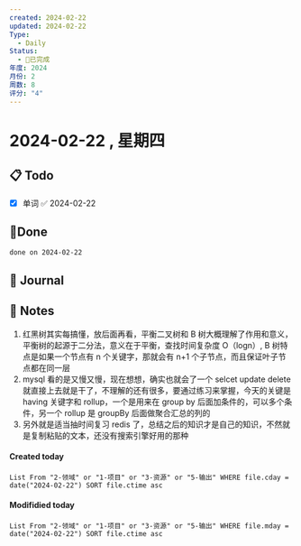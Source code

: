 ```yaml
---
created: 2024-02-22
updated: 2024-02-22
Type:
  - Daily
Status:
  - 🎃已完成
年度: 2024
月份: 2
周数: 8
评分: "4"
---
```

# 2024-02-22 , 星期四

## 📋 Todo
- [x] 单词 ✅ 2024-02-22
## 🍰Done
```tasks
done on 2024-02-22
```

## 📆 Journal


## 📑 Notes
1. 红黑树其实每搞懂，放后面再看，平衡二叉树和 B 树大概理解了作用和意义，平衡树的起源于二分法，意义在于平衡，查找时间复杂度 O（logn）, B 树特点是如果一个节点有 n 个关键字，那就会有 n+1 个子节点，而且保证叶子节点都在同一层
2. mysql 看的是又慢又慢，现在想想，确实也就会了一个 selcet update delete 就直接上去就是干了，不理解的还有很多，要通过练习来掌握，今天的关键是 having 关键字和 rollup，一个是用来在 group by 后面加条件的，可以多个条件，另一个 rollup 是 groupBy 后面做聚合汇总的列的
3. 另外就是适当抽时间复习 redis 了，总结之后的知识才是自己的知识，不然就是复制粘贴的文本，还没有搜索引擎好用的那种

#### Created today

```dataview
List From "2-领域" or "1-项目" or "3-资源" or "5-输出" WHERE file.cday = date("2024-02-22") SORT file.ctime asc
```


#### Modifidied today

```dataview
List From "2-领域" or "1-项目" or "3-资源" or "5-输出" WHERE file.mday = date("2024-02-22") SORT file.ctime asc
```